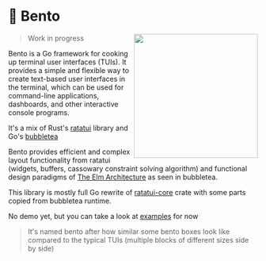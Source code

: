 # 🍱 Bento

<img align="right" width="250" src="https://github.com/user-attachments/assets/120b3882-0ed7-4b69-b5aa-2b75d83abe8a">

> Work in progress

Bento is a Go framework for cooking up terminal user interfaces (TUIs). It provides a simple and flexible way to create text-based user interfaces in the terminal, which can be used for command-line applications, dashboards, and other interactive console programs.

It's a mix of Rust's [ratatui](https://ratatui.rs) library and Go's [bubbletea](https://github.com/charmbracelet/bubbletea)

Bento provides efficient and complex layout functionality from ratatui (widgets, buffers, cassowary constraint solving algorithm)
and functional design paradigms of [The Elm Architecture](https://guide.elm-lang.org/architecture/) as seen in bubbletea.

This library is mostly full Go rewrite of [ratatui-core](https://github.com/ratatui/ratatui/tree/main/ratatui-core) crate with some parts copied from bubbletea runtime.

No demo yet, but you can take a look at [examples](./examples) for now

> It's named bento after how similar some bento boxes look like compared to the typical TUIs (multiple blocks of different sizes side by side)
